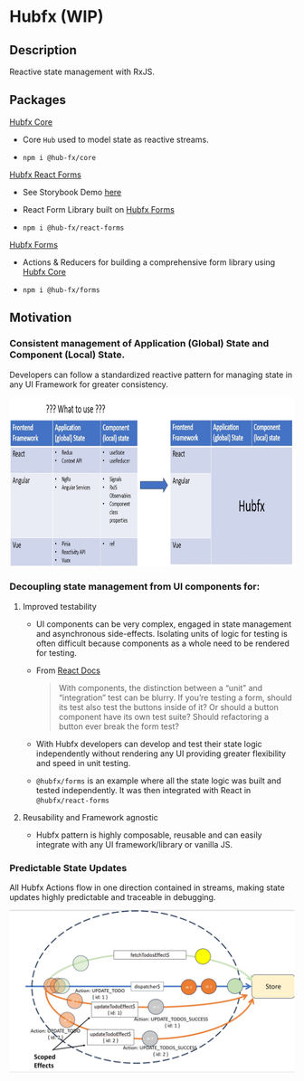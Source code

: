 # Hubfx (WIP)

## Description

Reactive state management with RxJS.

## Packages

[Hubfx Core](https://github.com/hub-fx/hub-fx/tree/main/packages/core) 

- Core `Hub` used to model state as reactive streams.

- `npm i @hub-fx/core`

[Hubfx React Forms](https://github.com/hub-fx/hub-fx/tree/main/packages/react-forms)

- See Storybook Demo [here](https://hub-fx.github.io/hub-fx/)

- React Form Library built on [Hubfx Forms](https://github.com/hub-fx/hub-fx/tree/main/packages/forms)

- `npm i @hub-fx/react-forms`

[Hubfx Forms](https://github.com/hub-fx/hub-fx/tree/main/packages/forms)

- Actions & Reducers for building a comprehensive form library using [Hubfx Core](https://github.com/hub-fx/hub-fx/tree/main/packages/core)

- `npm i @hub-fx/forms`

## Motivation

### Consistent management of Application (Global) State and Component (Local) State.

Developers can follow a standardized reactive pattern for managing state in any UI Framework for greater consistency.  

<img src="https://github.com/hub-fx/hub-fx/blob/main/documentation/SlideNineStandardPattern.jpg?raw=true" height="300" />

### Decoupling state management from UI components for:

1. Improved testability

    - UI components can be very complex, engaged in state management and asynchronous side-effects. Isolating units of logic for testing is often difficult because components as a whole need to be rendered for testing.

    - From [React Docs](https://legacy.reactjs.org/docs/testing.html)

      > With components, the distinction between a “unit” and “integration” test can be blurry. If you’re testing a form, should its test also test the buttons inside of it? Or should a button component have its own test suite? Should refactoring a button ever break the form test?
    
    - With Hubfx developers can develop and test their state logic independently without rendering any UI providing greater flexibility and speed in unit testing. 

    - `@hubfx/forms` is an example where all the state logic was built and tested independently. It was then integrated with React in `@hubfx/react-forms`

1. Reusability and Framework agnostic

    - Hubfx pattern is highly composable, reusable and can easily integrate with any UI framework/library or vanilla JS.

### Predictable State Updates 

All Hubfx Actions flow in one direction contained in streams, making state updates highly predictable and traceable in debugging.

<img src="https://github.com/hub-fx/hub-fx/blob/main/documentation/SlideThreeScopedEffects.jpg?raw=true" width="600" />
